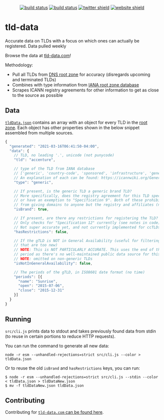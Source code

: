 <p align="center">
    <a href="https://github.com/Cobertos/tld-data/actions" target="_blank"><img alt="build status" src="https://github.com/Cobertos/tld-data/workflows/Package%20Tests/badge.svg"></a>
    <a href="https://github.com/Cobertos/tld-data/actions" target="_blank"><img alt="build status" src="https://github.com/Cobertos/tld-data/workflows/Fetch%20Data/badge.svg"></a>
    <a href="https://twitter.com/cobertos" target="_blank"><img alt="twitter shield" src="https://img.shields.io/badge/twitter-%40cobertos-0084b4.svg"></a>
    <a href="https://cobertos.com" target="_blank"><img alt="website shield" src="https://img.shields.io/badge/website-cobertos.com-888888.svg"></a>
</p>

# tld-data

Accurate data on TLDs with a focus on which ones can actually be registered. Data pulled weekly

Browse the data at [tld-data.com](https://tld-data.com)!

Methodology:

* Pull all TLDs from [DNS root zone](http://www.internic.net/domain/root.zone) for accuracy (disregards upcoming and terminated TLDs)
* Combines with type information from [IANA root zone database](https://www.iana.org/domains/root/db)
* Scrapes ICANN registry agreements for other information to get as close to the source as possible

## Data

[`tldData.json`](tldData.json) contains an array with an object for every TLD in the [root zone](http://www.internic.net/domain/root.zone). Each object has other properties shown in the below snippet assembled from multiple sources.

```javascript
{
  "generated": "2021-03-16T06:41:50-04:00",
  "data": {
    // TLD, no leading '.', unicode (not punycode)
    "tld": "accenture",

    // type of the TLD from IANA database
    // ['generic', 'country-code', 'sponsored', 'infrastructure', 'generic-restricted', 'test']
    // An explanation of each can be found: https://icannwiki.org/Generic_top-level_domain
    "type": "generic",

    // If present, is the generic TLD a generic brand TLD?
    // More specifically, does the registry agreement for this TLD specify "Specification 13"
    // or have an exemption to "Specification 9". Both of these prohibit the registry
    // from giving domains to anyone but the registry and affiliates (no third parties).
    "isBrand": true,

    // If present, are there any restrictions for registering the TLD?
    // Only checks for "Specification 12" currently (see notes in code)
    // Not super accurate yet, and not currently implemented for ccTLDs!
    "hasRestrictions": false,

    // If the gTLD is NOT in General Availability (useful for filtering out domains
    // that are too new)
    // NOTE: This is NOT PARTICULARLY ACCURATE. This uses the end of the last listed
    // period as there's no well-maintained public data source for this...
    // NOTE: omitted on non-generic TLDs
    "isNotInGeneralAvailability": false,

    // The periods of the gTLD, in ISO8601 date format (no time)
    "periods": [{
      "name": "Sunrise",
      "open": "2015-07-06",
      "close": "2015-12-31"
    }]
  }
}
```

## Running

`src/cli.js` prints data to stdout and takes previously found data from stdin (to reuse in certain portions to reduce HTTP requests).

You can run the command to generate all new data:

`node -r esm --unhandled-rejections=strict src/cli.js --color > tldData.json`

Or to reuse the old `isBrand` and `hasRestrictions` keys, you can run:

```console
$ node -r esm --unhandled-rejections=strict src/cli.js --stdin --color < tldData.json > tldDataNew.json
$ mv -f tldDataNew.json tldData.json
```

## Contributing

Contributing for [`tld-data.com` can be found here](https://github.com/Cobertos/tld-data.com).